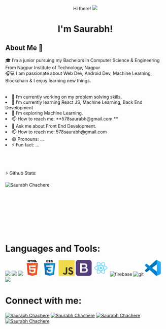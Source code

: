 <p align="center"> Hi there! <img src="https://github.com/TheDudeThatCode/TheDudeThatCode/blob/master/Assets/Hi.gif" width="25px"> </p>

<h1 align="center"> I'm Saurabh! </h1>
 
<h2> About Me 🚀 </h1>
🎓 I’m a junior pursuing my Bachelors in Computer Science & Engineering From Nagpur Institute of Technology, Nagpur <br>
🎧💻 I am passionate about Web Dev, Android Dev, Machine Learning, Blockchain & I enjoy learning new things. <br><br><br>

<li> 🔭 I’m currently working on my problem solving skills. </li>
<li> 🌱 I’m currently learning React JS, Machine Learning, Back End Development </li>
<li> 🌱 I’m exploring Machine Learning. </li>
<li> 📫 How to reach me: **578saurabh@gmail.com ** </li>
<li> 💬 Ask me about Front End Development. </li>
<li> 📫 How to reach me: 578saurabh@gmail.com </li>
<li> 😄 Pronouns: ... </li>
<li> ⚡ Fun fact: ... </li> <br><br><br>
 
 
 <p>⚡ Github Stats: </p>
 <p><img align="left" src="https://github-readme-stats.vercel.app/api?username=CSAURABH&show_icons=true&locale=en" alt="Saurabh Chachere" /></p><br><br><br><br><br><br><br><br><br>
 
<h1> Languages and Tools: </h1> 
<p align="left">
<img src="https://upload.wikimedia.org/wikipedia/commons/1/18/ISO_C%2B%2B_Logo.svg"  height="50px"> <img src="https://cdn.iconscout.com/icon/free/png-512/c-programming-569564.png"  height="50px"> <img src="https://www.python.org/static/opengraph-icon-200x200.png"  height="50px">
<img src="https://raw.githubusercontent.com/github/explore/80688e429a7d4ef2fca1e82350fe8e3517d3494d/topics/html/html.png"  height="50px"> <img src="https://raw.githubusercontent.com/github/explore/80688e429a7d4ef2fca1e82350fe8e3517d3494d/topics/css/css.png"  height="50px"> <img src="https://raw.githubusercontent.com/github/explore/80688e429a7d4ef2fca1e82350fe8e3517d3494d/topics/javascript/javascript.png"  height="50px"> <img src="https://raw.githubusercontent.com/github/explore/80688e429a7d4ef2fca1e82350fe8e3517d3494d/topics/bootstrap/bootstrap.png"  height="50px"> 
<img src="https://raw.githubusercontent.com/github/explore/80688e429a7d4ef2fca1e82350fe8e3517d3494d/topics/react/react.png"  height="50px">
<img src="https://www.vectorlogo.zone/logos/firebase/firebase-icon.svg" alt="firebase" width="50" height="50"/>
<img src="https://www.vectorlogo.zone/logos/git-scm/git-scm-icon.svg" alt="git" width="40" height="40"/>
<img src="https://raw.githubusercontent.com/github/explore/80688e429a7d4ef2fca1e82350fe8e3517d3494d/topics/visual-studio-code/visual-studio-code.png"  height="50px">
<img src="https://avatars3.githubusercontent.com/u/684879?s=400&v=4"  height="50px">
</p> 

<h1> Connect with me: </h1>
<p align="left">
<a href="https://twitter.com/SaurabhChacher2" target="blank"><img align="center" src="https://raw.githubusercontent.com/rahuldkjain/github-profile-readme-generator/master/src/images/icons/Social/twitter.svg" alt="Saurabh Chachere" height="40" width="40" /></a>
<a href="https://www.linkedin.com/in/saurabh-chachere/" target="blank"><img align="center" src="https://raw.githubusercontent.com/rahuldkjain/github-profile-readme-generator/master/src/images/icons/Social/linked-in-alt.svg" alt="Saurabh Chachere" height="40" width="40" /></a>
<a href="https://www.instagram.com/saurabh_w_chachere/" target="blank"><img align="center" src="https://camo.githubusercontent.com/c9dacf0f25a1489fdbc6c0d2b41cda58b77fa210a13a886d6f99e027adfbd358/68747470733a2f2f6564656e742e6769746875622e696f2f537570657254696e7949636f6e732f696d616765732f7376672f696e7374616772616d2e737667" alt="Saurabh Chachere" height="40" width="40" /></a>
<a href="https://www.facebook.com/saurabh.chachere.1/" target="blank"><img align="center" src="https://camo.githubusercontent.com/8f245234577766478eaf3ee72b0615e99bb9ef3eaa56e1c37f75692811181d5c/68747470733a2f2f6564656e742e6769746875622e696f2f537570657254696e7949636f6e732f696d616765732f7376672f66616365626f6f6b2e737667" alt="Saurabh Chachere" height="40" width="40" /></a>
</p> 
